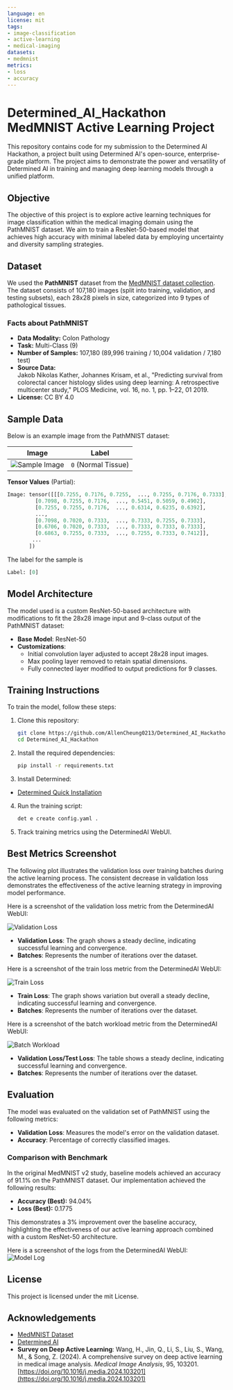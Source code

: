 ```yaml
---
language: en
license: mit
tags:
- image-classification
- active-learning
- medical-imaging
datasets:
- medmnist
metrics:
- loss
- accuracy
---
```


# Determined_AI_Hackathon MedMNIST Active Learning Project
This repository contains code for my submission to the Determined AI Hackathon, a project built using Determined AI's open-source, enterprise-grade platform. The project aims to demonstrate the power and versatility of Determined AI in training and managing deep learning models through a unified platform.

## Objective

The objective of this project is to explore active learning techniques for image classification within the medical imaging domain using the PathMNIST dataset. We aim to train a ResNet-50-based model that achieves high accuracy with minimal labeled data by employing uncertainty and diversity sampling strategies.

## Dataset

We used the **PathMNIST** dataset from the [MedMNIST dataset collection](https://medmnist.com/). The dataset consists of 107,180 images (split into training, validation, and testing subsets), each 28x28 pixels in size, categorized into 9 types of pathological tissues.

### Facts about PathMNIST

- **Data Modality:** Colon Pathology
- **Task:** Multi-Class (9)
- **Number of Samples:** 107,180 (89,996 training / 10,004 validation / 7,180 test)
- **Source Data:**  
  Jakob Nikolas Kather, Johannes Krisam, et al., "Predicting survival from colorectal cancer histology slides using deep learning: A retrospective multicenter study," PLOS Medicine, vol. 16, no. 1, pp. 1–22, 01 2019.
- **License:** CC BY 4.0 

## Sample Data

Below is an example image from the PathMNIST dataset:

| Image  | Label |
|--------|-------|
| ![Sample Image](images/PathMNIST.png) | `0` (Normal Tissue) |

**Tensor Values** (Partial):
```python
Image: tensor([[[0.7255, 0.7176, 0.7255,  ..., 0.7255, 0.7176, 0.7333],
         [0.7098, 0.7255, 0.7176,  ..., 0.5451, 0.5059, 0.4902],
         [0.7255, 0.7255, 0.7176,  ..., 0.6314, 0.6235, 0.6392],
         ...,
         [0.7098, 0.7020, 0.7333,  ..., 0.7333, 0.7255, 0.7333],
         [0.6706, 0.7020, 0.7333,  ..., 0.7333, 0.7333, 0.7333],
         [0.6863, 0.7255, 0.7333,  ..., 0.7255, 0.7333, 0.7412]],
        ...
       ])
```
The label for the sample is 
```python
Label: [0]
```

## Model Architecture

The model used is a custom ResNet-50-based architecture with modifications to fit the 28x28 image input and 9-class output of the PathMNIST dataset:
- **Base Model**: ResNet-50
- **Customizations**:
  - Initial convolution layer adjusted to accept 28x28 input images.
  - Max pooling layer removed to retain spatial dimensions.
  - Fully connected layer modified to output predictions for 9 classes.

## Training Instructions

To train the model, follow these steps:

1. Clone this repository:
   ```bash
   git clone https://github.com/AllenCheung0213/Determined_AI_Hackathon
   cd Determined_AI_Hackathon
   ```

2. Install the required dependencies:
    ```bash
    pip install -r requirements.txt
    ```

3. Install Determined:
- [Determined Quick Installation](https://docs.determined.ai/latest/get-started/basic.html#basic)

4. Run the training script:
    ```bash
    det e create config.yaml .
    ```

5. Track training metrics using the DeterminedAI WebUI.

## Best Metrics Screenshot

The following plot illustrates the validation loss over training batches during the active learning process. The consistent decrease in validation loss demonstrates the effectiveness of the active learning strategy in improving model performance.

Here is a screenshot of the validation loss metric from the DeterminedAI WebUI:

![Validation Loss](images/val_loss_metrics.png)

- **Validation Loss**: The graph shows a steady decline, indicating successful learning and convergence.
- **Batches**: Represents the number of iterations over the dataset.

Here is a screenshot of the train loss metric from the DeterminedAI WebUI:

![Train Loss](images/train_loss_metrics.png)

- **Train Loss**: The graph shows variation but overall a steady decline, indicating successful learning and convergence.
- **Batches**: Represents the number of iterations over the dataset.

Here is a screenshot of the batch workload metric from the DeterminedAI WebUI:

![Batch Workload](images/workloads_metrics.png)

- **Validation Loss/Test Loss**: The table shows a steady decline, indicating successful learning and convergence.
- **Batches**: Represents the number of iterations over the dataset.

## Evaluation

The model was evaluated on the validation set of PathMNIST using the following metrics: 
- **Validation Loss**: Measures the model's error on the validation dataset.
- **Accuracy**: Percentage of correctly classified images.

### Comparison with Benchmark
In the original MedMNIST v2 study, baseline models achieved an accuracy of 91.1% on the PathMNIST dataset. Our implementation achieved the following results:

- **Accuracy (Best):** 94.04%
- **Loss (Best):** 0.1775

This demonstrates a 3% improvement over the baseline accuracy, highlighting the effectiveness of our active learning approach combined with a custom ResNet-50 architecture.

Here is a screenshot of the logs from the DeterminedAI WebUI:
![Model Log](images/logs.png)

## License

This project is licensed under the mit License.

## Acknowledgements

- [MedMNIST Dataset](https://medmnist.com/)
- [Determined AI](https://determined.ai/)
- **Survey on Deep Active Learning**: Wang, H., Jin, Q., Li, S., Liu, S., Wang, M., & Song, Z. (2024). A comprehensive survey on deep active learning in medical image analysis. *Medical Image Analysis*, 95, 103201. [https://doi.org/10.1016/j.media.2024.103201](https://doi.org/10.1016/j.media.2024.103201)

